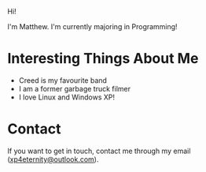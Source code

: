 Hi!

I'm Matthew. I'm currently majoring in Programming!

# Interesting Things About Me

  - Creed is my favourite band
  - I am a former garbage truck filmer
  - I love Linux and Windows XP!

# Contact
If you want to get in touch, contact me through my email (xp4eternity@outlook.com).
